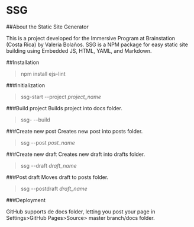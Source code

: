 # SSG
##About the Static Site Generator

This is a project developed for the Immersive Program at Brainstation (Costa Rica) by Valeria Bolaños.
SSG is a NPM package for easy static site building using Embedded JS, HTML, YAML, and Markdown.

##Installation

> npm install ejs-lint

###Initialization

 >ssg-start --project *project_name*
 
###Build project
Builds project into docs folder.

>ssg- --build 

###Create new post
Creates new post into posts folder.

>ssg --post *post_name*

###Create new draft
Creates new draft into drafts folder.

>ssg --draft *draft_name*

###Post draft
Moves draft to posts folder.

>ssg --postdraft *draft_name*

###Deployment

GitHub supports de docs folder, letting you post your page in Settings>GitHub Pages>Source> master branch/docs folder.

